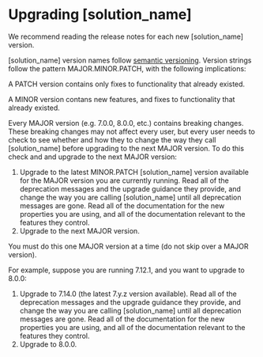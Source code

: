 # Upgrading [solution_name]

We recommend reading the release notes for each new [solution_name] version.

[solution_name] version names follow [semantic versioning](https://semver.org/). Version strings follow the pattern MAJOR.MINOR.PATCH, with the following implications:

A PATCH version contains only fixes to functionality that already existed.

A MINOR version contans new features, and fixes to functionality that already existed.

Every MAJOR version (e.g. 7.0.0, 8.0.0, etc.) contains breaking changes. These breaking changes may not affect every user, but every user needs to check to see whether and how they to change the way they call [solution_name] before upgrading to the next MAJOR version. To do this check and and upgrade to the next MAJOR version:

1. Upgrade to the latest MINOR.PATCH [solution_name] version available for the MAJOR version you are currently running. Read all of the deprecation messages and the upgrade guidance they provide, and change the way you are calling [solution_name] until all deprecation messages are gone. Read all of the documentation for the new properties you are using, and all of the documentation relevant to the features they control.
2. Upgrade to the next MAJOR version.

You must do this one MAJOR version at a time (do not skip over a MAJOR version).

For example, suppose you are running 7.12.1, and you want to upgrade to 8.0.0:

1. Upgrade to 7.14.0 (the latest 7.y.z version available). Read all of the deprecation messages and the upgrade guidance they provide, and change the way you are calling [solution_name] until all deprecation messages are gone. Read all of the documentation for the new properties you are using, and all of the documentation relevant to the features they control.
2. Upgrade to 8.0.0.
